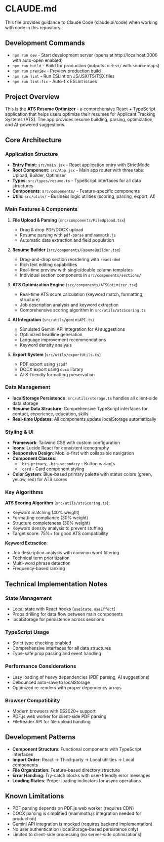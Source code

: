 # CLAUDE.md

This file provides guidance to Claude Code (claude.ai/code) when working with code in this repository.

## Development Commands

- `npm run dev` - Start development server (opens at http://localhost:3000 with auto-open enabled)
- `npm run build` - Build for production (outputs to `dist/` with sourcemaps)
- `npm run preview` - Preview production build
- `npm run lint` - Run ESLint on JS/JSX/TS/TSX files
- `npm run lint:fix` - Auto-fix ESLint issues

## Project Overview

This is the **ATS Resume Optimizer** - a comprehensive React + TypeScript application that helps users optimize their resumes for Applicant Tracking Systems (ATS). The app provides resume building, parsing, optimization, and AI-powered suggestions.

## Core Architecture

### Application Structure
- **Entry Point**: `src/main.jsx` - React application entry with StrictMode
- **Root Component**: `src/App.jsx` - Main app router with three tabs: Upload, Builder, Optimizer
- **Types**: `src/types/resume.ts` - TypeScript interfaces for all data structures
- **Components**: `src/components/` - Feature-specific components
- **Utils**: `src/utils/` - Business logic utilities (scoring, parsing, export, AI)

### Main Features & Components

1. **File Upload & Parsing** (`src/components/FileUpload.tsx`)
   - Drag & drop PDF/DOCX upload
   - Resume parsing with `pdf-parse` and `mammoth.js`
   - Automatic data extraction and field population

2. **Resume Builder** (`src/components/ResumeBuilder.tsx`)
   - Drag-and-drop section reordering with `react-dnd`
   - Rich text editing capabilities
   - Real-time preview with single/double column templates
   - Individual section components in `src/components/sections/`

3. **ATS Optimization Engine** (`src/components/ATSOptimizer.tsx`)
   - Real-time ATS score calculation (keyword match, formatting, structure)
   - Job description analysis and keyword extraction
   - Comprehensive scoring algorithm in `src/utils/atsScoring.ts`

4. **AI Integration** (`src/utils/geminiAPI.ts`)
   - Simulated Gemini API integration for AI suggestions
   - Optimized headline generation
   - Language improvement recommendations
   - Keyword density analysis

5. **Export System** (`src/utils/exportUtils.ts`)
   - PDF export using `jspdf`
   - DOCX export using `docx` library
   - ATS-friendly formatting preservation

### Data Management
- **localStorage Persistence**: `src/utils/storage.ts` handles all client-side data storage
- **Resume Data Structure**: Comprehensive TypeScript interfaces for contact, experience, education, skills
- **Real-time Updates**: All components update localStorage automatically

### Styling & UI
- **Framework**: Tailwind CSS with custom configuration
- **Icons**: Lucide React for consistent iconography
- **Responsive Design**: Mobile-first with collapsible navigation
- **Component Classes**: 
  - `.btn-primary`, `.btn-secondary` - Button variants
  - `.card` - Card component styling
- **Color System**: Blue-based primary palette with status colors (green, yellow, red) for ATS scores

### Key Algorithms

**ATS Scoring Algorithm** (`src/utils/atsScoring.ts`):
- Keyword matching (40% weight)
- Formatting compliance (30% weight) 
- Structure completeness (30% weight)
- Keyword density analysis to prevent stuffing
- Target score: 75%+ for good ATS compatibility

**Keyword Extraction**:
- Job description analysis with common word filtering
- Technical term prioritization
- Multi-word phrase detection
- Frequency-based ranking

## Technical Implementation Notes

### State Management
- Local state with React hooks (`useState`, `useEffect`)
- Props drilling for data flow between main components
- localStorage for persistence across sessions

### TypeScript Usage
- Strict type checking enabled
- Comprehensive interfaces for all data structures
- Type-safe prop passing and event handling

### Performance Considerations
- Lazy loading of heavy dependencies (PDF parsing, AI suggestions)
- Debounced auto-save to localStorage
- Optimized re-renders with proper dependency arrays

### Browser Compatibility
- Modern browsers with ES2020+ support
- PDF.js web worker for client-side PDF parsing
- FileReader API for file upload handling

## Development Patterns

- **Component Structure**: Functional components with TypeScript interfaces
- **Import Order**: React → Third-party → Local utilities → Local components
- **File Organization**: Feature-based directory structure
- **Error Handling**: Try-catch blocks with user-friendly error messages
- **Loading States**: Proper loading indicators for async operations

## Known Limitations

- PDF parsing depends on PDF.js web worker (requires CDN)
- DOCX parsing is simplified (mammoth.js integration needed for production)
- Gemini API integration is mocked (requires backend implementation)
- No user authentication (localStorage-based persistence only)
- Limited to client-side processing (no server-side optimizations)